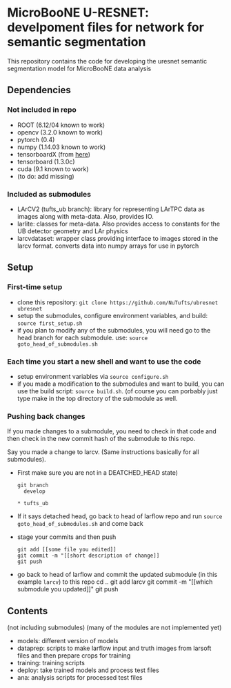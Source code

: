 # MicroBooNE U-RESNET: develpoment files for network for semantic segmentation

This repository contains the code for developing the uresnet semantic segmentation model for MicroBooNE data analysis

## Dependencies

### Not included in repo

* ROOT (6.12/04 known to work)
* opencv (3.2.0 known to work)
* pytorch (0.4)
* numpy (1.14.03 known to work)
* tensorboardX (from [here](https://github.com/lanpa/tensorboard-pytorch))
* tensorboard (1.3.0c)
* cuda (9.1 known to work)
* (to do: add missing)

### Included as submodules

* LArCV2 (tufts_ub branch): library for representing LArTPC data as images along with meta-data. Also, provides IO.
* larlite: classes for meta-data. Also provides access to constants for the UB detector geometry and LAr physics
* larcvdataset: wrapper class providing interface to images stored in the larcv format. converts data into numpy arrays for use in pytorch

## Setup

### First-time setup

* clone this repository: `git clone https://github.com/NuTufts/ubresnet ubresnet`
* setup the submodules, configure environment variables, and build: `source first_setup.sh`
* if you plan to modify any of the submodules, you will need go to the head branch for each submodule. use: `source goto_head_of_submodules.sh`

### Each time you start a new shell and want to use the code
* setup environment variables via `source configure.sh`
* if you made a modification to the submodules and want to build, you can use the build script: `source build.sh`. (of course you can porbably just type make in the top directory of the submodule as well.

### Pushing back changes

If you made changes to a submodule, you need to check in that code and then check in the new commit hash of the submodule to this repo.

Say you made a change to larcv. (Same instructions basically for all submodules).

* First make sure you are not in a DEATCHED_HEAD state)

      git branch
        develop
	`* tufts_ub`
	
* If it says detached head, go back to head of larflow repo and run `source goto_head_of_submodules.sh` and come back
* stage your commits and then push

      git add [[some file you edited]]
      git commit -m "[[short description of change]]
      git push
* go back to head of larflow and commit the updated submodule (in this example `larcv`) to this repo
      cd ..
      git add larcv
      git commit -m "[[which submodule you updated]]"
      git push


## Contents

(not including submodules) (many of the modules are not implemented yet)

* models: different version of models
* dataprep: scripts to make larflow input and truth images from larsoft files and then prepare crops for training
* training: training scripts
* deploy: take trained models and process test files
* ana: analysis scripts for processed test files
